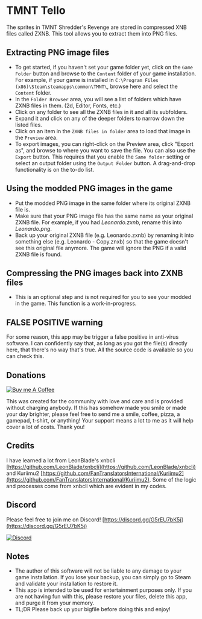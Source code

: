 # TMNT Tello

The sprites in TMNT Shredder's Revenge are stored in
compressed XNB files called ZXNB. This tool allows you to
extract them into PNG files.

## Extracting PNG image files
* To get started, if you haven't set your game folder yet, 
click on the `Game Folder` button and browse to the `Content`
folder of your game installation. For example, if your game is
installed in `C:\Program Files
(x86)\Steam\steamapps\common\TMNT\`, browse here and select
the `Content` folder.
* In the `Folder Browser` area, you will see a list of folders
which have ZXNB files in them. (2d, Editor, Fonts, etc.)
* Click on any folder to see all the ZXNB files in it and all
its subfolders.
* Expand it and click on any of the deeper folders to narrow
down the listed files.
* Click on an item in the `ZXNB files in folder` area to load
that image in the `Preview` area.
* To export images, you can right-click on the Preview area,
click "Export as", and browse to where you want to save the
file. You can also use the `Export` button. This requires that
you enable the `Same folder` setting or select an output folder
using the `Output Folder` button. A drag-and-drop functionality
is on the to-do list.

## Using the modded PNG images in the game
* Put the modded PNG image in the same folder where its
original ZXNB file is.
* Make sure that your PNG image file has the same name as your
original ZXNB file. For example, if you had *Leonardo.zxnb*,
rename this into *Leonardo.png*.
* Back up your original ZXNB file (e.g. Leonardo.zxnb) by
renaming it into something else (e.g. Leonardo - Copy.znxb)
so that the game doesn't see this original file anymore. The
game will ignore the PNG if a valid ZXNB file is found.

## Compressing the PNG images back into ZXNB files
* This is an optional step and is not required for you to see
your modded in the game. This function is a work-in-progress.

## FALSE POSITIVE warning
For some reason, this app may be trigger a false positive in
anti-virus software. I can confidently say that, as long as you
got the file(s) directly here, that there's no way that's true.
All the source code is available so you can check this.

## Donations
[![Buy me A Coffee](http://sidestreamnetwork.net/wp-content/uploads/2021/06/white-button-e1624263691285.png "Buy Me A Coffee")](https://buymeacoffee.com/honganqi)

This was created for the community with love and care and is
provided without charging anybody. If this has somehow made
you smile or made your day brighter, please feel free to send
me a smile, coffee, pizza, a gamepad, t-shirt, or anything!
Your support means a lot to me as it will help cover a lot of
costs. Thank you!

## Credits
I have learned a lot from LeonBlade's xnbcli [https://github.com/LeonBlade/xnbcli](https://github.com/LeonBlade/xnbcli)
and Kuriimu2 [https://github.com/FanTranslatorsInternational/Kuriimu2](https://github.com/FanTranslatorsInternational/Kuriimu2).
Some of the logic and processes come from xnbcli which are
evident in my codes.

## Discord
Please feel free to join me on Discord!
[https://discord.gg/G5rEU7bK5j](https://discord.gg/G5rEU7bK5j)

[![Discord](https://discord.com/assets/f9bb9c4af2b9c32a2c5ee0014661546d.png)](https://discord.gg/G5rEU7bK5j)

## Notes
* The author of this software will not be liable to any
damage to your game installation. If you lose your backup,
you can simply go to Steam and validate your installation to
restore it.
* This app is intended to be used for entertainment purposes
only. If you are not having fun with this, please restore
your files, delete this app, and purge it from your memory.
* TL;DR Please back up your bigfile before doing this and
enjoy!